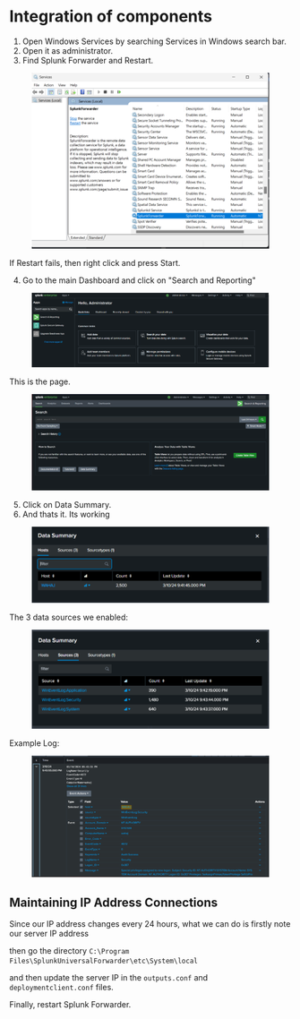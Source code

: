 # Integration of components

1. Open Windows Services by searching Services in Windows search bar.
2. Open it as administrator.
3. Find Splunk Forwarder and Restart.

<figure><img src="../.gitbook/assets/image (13).png" alt=""><figcaption></figcaption></figure>

If Restart fails, then right click and press Start.

4. Go to the main Dashboard and click on "Search and Reporting"

<figure><img src="../.gitbook/assets/image (14).png" alt=""><figcaption></figcaption></figure>

This is the page.

<figure><img src="../.gitbook/assets/image (15).png" alt=""><figcaption></figcaption></figure>

5. Click on Data Summary.
6. And thats it. Its working

<figure><img src="../.gitbook/assets/image (3).png" alt=""><figcaption></figcaption></figure>

The 3 data sources we enabled:

<figure><img src="../.gitbook/assets/image (1) (1).png" alt=""><figcaption></figcaption></figure>

Example Log:

<figure><img src="../.gitbook/assets/image (2) (1).png" alt=""><figcaption></figcaption></figure>

## Maintaining IP Address Connections

Since our IP address changes every 24 hours, what we can do is firstly note our server IP address

then go the directory `C:\Program Files\SplunkUniversalForwarder\etc\System\local`

and then update the server IP in the `outputs.conf` and `deploymentclient.conf` files.

Finally, restart Splunk Forwarder.
